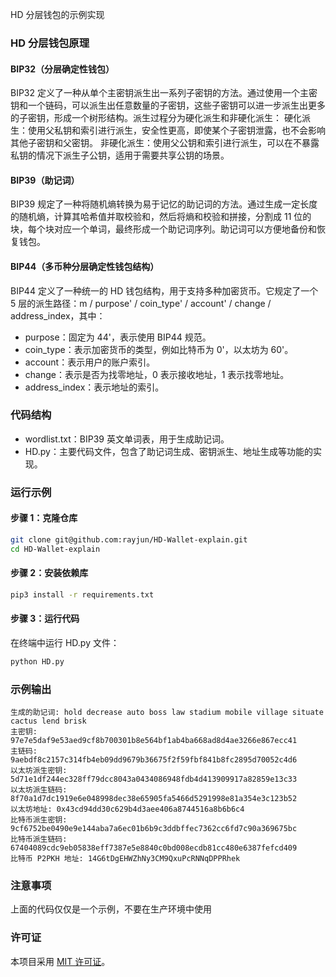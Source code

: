 HD 分层钱包的示例实现

### HD 分层钱包原理
#### BIP32（分层确定性钱包）
BIP32 定义了一种从单个主密钥派生出一系列子密钥的方法。通过使用一个主密钥和一个链码，可以派生出任意数量的子密钥，这些子密钥可以进一步派生出更多的子密钥，形成一个树形结构。派生过程分为硬化派生和非硬化派生：
硬化派生：使用父私钥和索引进行派生，安全性更高，即使某个子密钥泄露，也不会影响其他子密钥和父密钥。
非硬化派生：使用父公钥和索引进行派生，可以在不暴露私钥的情况下派生子公钥，适用于需要共享公钥的场景。

#### BIP39（助记词）
BIP39 规定了一种将随机熵转换为易于记忆的助记词的方法。通过生成一定长度的随机熵，计算其哈希值并取校验和，然后将熵和校验和拼接，分割成 11 位的块，每个块对应一个单词，最终形成一个助记词序列。助记词可以方便地备份和恢复钱包。

#### BIP44（多币种分层确定性钱包结构）
BIP44 定义了一种统一的 HD 钱包结构，用于支持多种加密货币。它规定了一个 5 层的派生路径：m / purpose' / coin_type' / account' / change / address_index，其中：
- purpose：固定为 44'，表示使用 BIP44 规范。
- coin_type：表示加密货币的类型，例如比特币为 0'，以太坊为 60'。
- account：表示用户的账户索引。
- change：表示是否为找零地址，0 表示接收地址，1 表示找零地址。
- address_index：表示地址的索引。

### 代码结构
- wordlist.txt：BIP39 英文单词表，用于生成助记词。
- HD.py：主要代码文件，包含了助记词生成、密钥派生、地址生成等功能的实现。

### 运行示例
#### 步骤 1：克隆仓库
```bash
git clone git@github.com:rayjun/HD-Wallet-explain.git
cd HD-Wallet-explain
```
#### 步骤 2：安装依赖库
```bash
pip3 install -r requirements.txt
````

#### 步骤 3：运行代码
在终端中运行 HD.py 文件：
```bash
python HD.py
```

### 示例输出
```plaintext
生成的助记词: hold decrease auto boss law stadium mobile village situate cactus lend brisk
主密钥: 97e7e5daf9e53aed9cf8b700301b8e564bf1ab4ba668ad8d4ae3266e867ecc41
主链码: 9aebdf8c2157c314fb4eb09dd9679b36675f2f59fbf841b8fc2895d70052c4d6
以太坊派生密钥: 5d71e1df244ec328ff79dcc8043a0434086948fdb4d413909917a82859e13c33
以太坊派生链码: 8f70a1d7dc1919e6e048998dec38e65905fa5466d5291998e81a354e3c123b52
以太坊地址: 0x43cd94dd30c629b4d3aee406a8744516a8b6b6c4
比特币派生密钥: 9cf6752be0490e9e144aba7a6ec01b6b9c3ddbffec7362cc6fd7c90a369675bc
比特币派生链码: 67404089cdc9eb05838eff7387e5e8840c0bd008ecdb81cc480e6387fefcd409
比特币 P2PKH 地址: 14G6tDgEHWZhNy3CM9QxuPcRNNqDPPRhek
```
### 注意事项
上面的代码仅仅是一个示例，不要在生产环境中使用

### 许可证
本项目采用 [MIT 许可证](./LICENSE)。